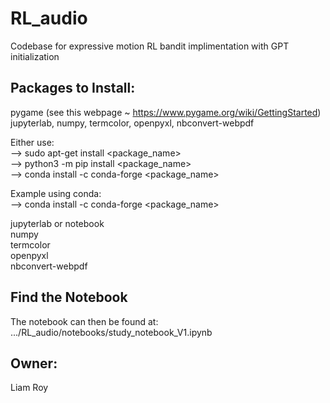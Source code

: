 # RL_audio
Codebase for expressive motion RL bandit implimentation with GPT initialization


## Packages to Install:
pygame   (see this webpage ~ https://www.pygame.org/wiki/GettingStarted)  
jupyterlab, numpy, termcolor, openpyxl, nbconvert-webpdf  


Either use:    
--> sudo apt-get install <package_name>  
--> python3 -m pip install <package_name>  
--> conda install -c conda-forge <package_name>  


Example using conda:  
--> conda install -c conda-forge <package_name>  

jupyterlab or notebook  
numpy  
termcolor  
openpyxl  
nbconvert-webpdf              



## Find the Notebook
The notebook can then be found at:  
.../RL_audio/notebooks/study_notebook_V1.ipynb  


## Owner: 
Liam Roy